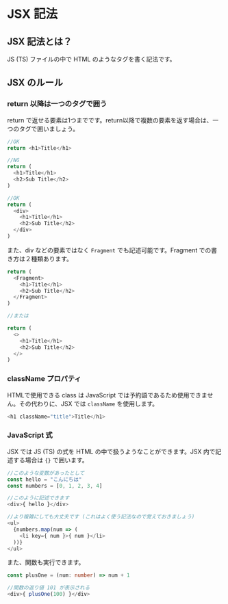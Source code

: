 # JSX 記法

## JSX 記法とは？

JS (TS) ファイルの中で HTML のようなタグを書く記法です。

## JSX のルール

### return 以降は一つのタグで囲う

return で返せる要素は1つまでです。return以降で複数の要素を返す場合は、一つのタグで囲いましょう。

```typescript
//OK
return <h1>Title</h1>

//NG
return (
  <h1>Title</h1>
  <h2>Sub Title</h2>
)

//OK
return (
  <div>
    <h1>Title</h1>
    <h2>Sub Title</h2>
  </div>
)
```

また、div などの要素ではなく `Fragment` でも記述可能です。Fragment での書き方は２種類あります。

```typescript
return (
  <Fragment>
    <h1>Title</h1>
    <h2>Sub Title</h2>
  </Fragment>
)

//または

return (
  <>
    <h1>Title</h1>
    <h2>Sub Title</h2>
  </>
)
```

### className プロパティ

HTMLで使用できる class は JavaScript では予約語であるため使用できません。その代わりに、JSX では `className` を使用します。

```typescript
<h1 className="title">Title</h1>
```

### JavaScript 式

JSX では JS (TS) の式を HTML の中で扱うようなことができます。JSX 内で記述する場合は `{}` で囲います。

```typescript
//このような変数があったとして
const hello = "こんにちは"
const numbers = [0, 1, 2, 3, 4]

//このように記述できます
<div>{ hello }</div>

//より複雑にしても大丈夫です (これはよく使う記法なので覚えておきましょう)
<ul>
  {numbers.map(num => (
    <li key={ num }>{ num }</li>
  ))}
</ul>
```

また、関数も実行できます。

```typescript
const plusOne = (num: number) => num + 1

//関数の返り値 101 が表示される
<div>{ plusOne(100) }</div>
```
